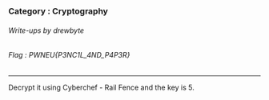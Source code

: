 ### Category : Cryptography
###### Write-ups by drewbyte
###### Flag : PWNEU{P3NC1L_4ND_P4P3R}
---

Decrypt it using Cyberchef - Rail Fence and the key is 5.

<br>
<img src="https://github.com/drew-byte/pwneu-writeups/blob/main/00x8%20saved%20images/Pasted%20image%2020240320105502.png" alt="">
 <br>